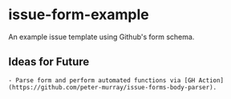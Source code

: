 # issue-form-example
 An example issue template using Github's form schema. 


## Ideas for Future 

    - Parse form and perform automated functions via [GH Action](https://github.com/peter-murray/issue-forms-body-parser).